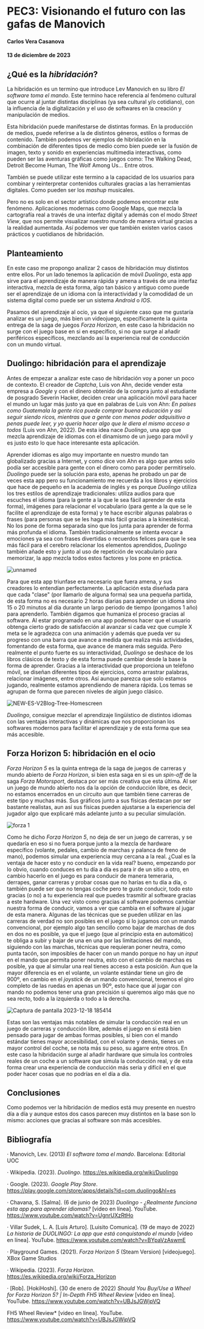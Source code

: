 # PEC3: Visionando el futuro con las gafas de Manovich

#### Carlos Vera Casanova

#### 13 de diciembre de 2023

## ¿Qué es la *hibridación*?

La hibridación es un termino que introduce Lev Manovich en su libro *El software toma el mando*. Este termino hace referencia al fenómeno cultural que ocurre al juntar distintas disciplinas (ya sea cultural y/o cotidiano), con la influencia de la digitalización y el uso de softwares en la creación y manipulación de medios. 

Esta hibridación puede manifestarse de distintas formas. En la producción de medios, puede referirse a la de distintos géneros, estilos o formas de contenido. También podemos ver ejemplos de hibridación en la combinación de diferentes tipos de medio como bien puede ser la fusión de imagen, texto y sonido en experiencias multimedia interactivas, como pueden ser las aventuras gráficas como juegos como: The Walking Dead, Detroit Become Human, The Wolf Among Us... Entre otros.

También se puede utilizar este termino a la capacidad de los usuarios para combinar y reinterpretar contenidos culturales gracias a las herramientas digitales. Como pueden ser los *mashup* musicales.

Pero no es solo en el sector artístico donde podemos encontrar este fenómeno. Aplicaciones modernas como Google Maps, que mezcla la cartografía real a través de una interfaz digital y además con el modo *Street View*, que nos permite visualizar nuestro mundo de manera virtual gracias a la realidad aumentada. Así podemos ver que también existen varios casos prácticos y cuotidianos de hibridación.



## Planteamiento

En este caso me propongo analizar 2 casos de hibridación muy distintos entre ellos. Por un lado tenemos la aplicación de móvil *Duolingo*, esta app sirve para el aprendizaje de manera rápida y amena a través de una interfaz interactiva, mezcla de esta forma, algo tan básico y antiguo como puede ser el aprendizaje de un idioma con la interactividad y la comodidad de un sistema digital como puede ser un sistema *Android* o *IOS*. 

Pasamos del aprendizaje al ocio, ya que el siguiente caso que me gustaría analizar es un juego, más bien un videojuego, específicamente la quinta entrega de la saga de juegos *Forza Horizon*, en este caso la hibridación no surge con el juego base en si en específico, si no que surge al añadir periféricos específicos, mezclando así la experiencia real de conducción con un mundo virtual.



## Duolingo: hibridación para el aprendizaje

Antes de empezar a analizar este caso de hibridación voy a poner un poco de contexto. El creador de *Captcha*, Luis von Ahn, decide vender esta empresa a *Google* y con el dinero obtenido de la compra junto al estudiante de posgrado Severin Hacker, deciden crear una aplicación móvil para hacer el mundo un lugar más justo ya que en palabras de Luis von Ahn: *En países como Guatemala la gente rica puede comprar buena educación y así seguir siendo ricos, mientras que a gente con menos poder adquisitivo a penas puede leer, y yo quería hacer algo que le diera el mismo acceso a todos* (Luis von Ahn, 2022). De esta idea nace *Duolingo*, una app que mezcla aprendizaje de idiomas con el dinamismo de un juego para móvil y es justo esto lo que hace interesante esta aplicación.

Aprender idiomas es algo muy importante en nuestro mundo tan globalizado gracias a Internet, y como dice von Ahn es algo que antes solo podía ser accesible para gente con el dinero como para poder permitírselo. *Duolingo* puede ser la solución para esto, apenas he probado un par de veces esta app pero su funcionamiento me recuerda a los libros y ejercicios que hace de pequeño en la academia de inglés y es porque *Duolingo* utiliza los tres estilos de aprendizaje tradicionales: utiliza audios para que escuches el idioma (para la gente a la que le sea fácil aprender de esta forma), imágenes para relacionar el vocabulario (para gente a la que se le facilite el aprendizaje de esta forma) y te hace escribir algunas palabras o frases (para personas que se les haga más fácil gracias a la kinestésica). No los pone de forma separada sino que los junta para aprender de forma más profunda el idioma. También tradicionalmente se intenta evocar a emociones ya sea con frases divertidas o recuerdos felices para que le sea más fácil para el cerebro relacionar los elementos aprendidos, *Duolingo* también añade esto y junto al uso de repetición de vocabulario para memorizar, la app mezcla todos estos factores y los pone en práctica.

![unnamed](https://github.com/carl0svera/PEC3_Manovich_Reloaded/assets/153644205/5d9a6297-2ad8-4217-947c-bb054bd0835b)

Para que esta app triunfase era necesario que fuera amena, y sus creadores lo entendían perfectamente. La aplicación esta diseñada para que cada "clase" (por llamarlo de alguna forma) sea una pequeña partida, de esta forma no es necesario 2 horas diarias para aprender un idioma sino 15 o 20 minutos al día durante un largo periodo de tiempo (pongamos 1 año) para aprenderlo. También digamos que humaniza el proceso gracias al software. Al estar programado en una app podemos hacer que el usuario obtenga cierto grado de satisfacción al avanzar si cada vez que cumple X meta se le agradezca con una animación y además que pueda ver su progreso con una barra que avance a medida que realiza más actividades, fomentando de esta forma, que avance de manera más seguida. Pero realmente el punto fuerte es su interactividad, *Duolingo* se deshace de los libros clásicos de texto y de esta forma puede cambiar desde la base la forma de aprender. Gracias a la interactividad que proporciona un teléfono móvil, se diseñan diferentes tipos de ejercicios, como arrastrar palabras, relacionar imágenes, entre otros. Así aunque parezca que solo estamos jugando, realmente estamos aprendiendo de manera rápida. Los temas se agrupan de forma que parecen niveles de algún juego clásico. 

![NEW-ES-V2Blog-Tree-Homescreen](https://github.com/carl0svera/PEC3_Manovich_Reloaded/assets/153644205/2a16e7be-747d-4e67-8526-c8524349cb31)

*Duolingo*, consigue mezclar el aprendizaje lingüístico de distintos idiomas con las ventajas interactivas y dinámicas que nos proporcionan los softwares modernos para facilitar el aprendizaje y de esta forma que sea más accesible.

## Forza Horizon 5: hibridación en el ocio

*Forza Horizon 5* es la quinta entrega de la saga de juegos de carreras y mundo abierto de *Forza Horizon*, si bien esta saga en si es un *spin-off* de la saga *Forza Motorsport*, destaca por ser más creativa que esta última. Al ser un juego de mundo abierto nos da la opción de conducción libre, es decir, no estamos encerrados en un circuito aun que también tiene carreras de este tipo y muchas más. Sus gráficos junto a sus físicas destacan por ser bastante realistas, aun así sus físicas pueden ajustarse a la experiencia del jugador algo que explicaré más adelante junto a su peculiar simulación.

![forza 1](https://github.com/carl0svera/PEC3_Manovich_Reloaded/assets/153644205/0abab5a2-b6d9-4d29-8641-afb73056e2da)

Como he dicho *Forza Horizon 5*, no deja de ser un juego de carreras, y se quedaría en eso si no fuera porque junto a la mezcla de hardware específico (volante, pedales, cambio de marchas y palanca de freno de mano), podemos simular una experiencia muy cercana a la real. ¿Cual es la ventaja de hacer esto y no conducir en la vida real? bueno, empezando por lo obvio, cuando conduces en tu día a día es para ir de un sitio a otro, en cambio hacerlo en el juego es para conducir de manera temeraria, derrapes, ganar carreras y probar cosas que no harías en tu día a día, o también puede ser que no tengas coche pero te guste conducir, todo esto gracias (o no) a tu experiencia real que puedes trasmitir al software gracias a este hardware. Una vez visto como gracias al software podemos cambiar nuestra forma de conducir, vamos a ver que cambia en el software al jugar de esta manera. Algunas de las técnicas que se pueden utilizar en las carreras de verdad no son posibles en el juego si lo jugamos con un mando convencional, por ejemplo algo tan sencillo como bajar de marchas de dos en dos no es posible, ya que el juego (que al principio esta en automático) te obliga a subir y bajar de una en una por las limitaciones del mando, siguiendo con las marchas, técnicas que requieran poner neutra, como punta tacón, son imposibles de hacer con un mando porque no hay un *input* en el mando que permita poner neutra, esto con el cambio de marchas es posible, ya que al simular una real tienes acceso a esta posición. Aun que la mayor diferencia es en el volante, un volante estándar tiene un giro de 900º, en cambio en el *joystick* de un mando convencional, tenemos el giro completo de las ruedas en apenas un 90º, esto hace que al jugar con mando no podemos tener una gran precisión si queremos algo más que no sea recto, todo a la izquierda o todo a la derecha. 

![Captura de pantalla 2023-12-18 185414](https://github.com/carl0svera/PEC3_Manovich_Reloaded/assets/153644205/c4af10fc-ab48-4ef1-a34a-b144b443ae0f)

Estas son las ventajas más notables de simular la conducción real en un juego de carreras y conducción libre, además el juego en si está bien pensado para jugar de ambas formas posibles, si bien con el mando estándar tienes mayor accesibilidad, con el volante y demás, tienes un mayor control del coche, se nota más su peso, su agarre entre otros. En este caso la hibridación surge al añadir hardware que simula los controles reales de un coche a un software que simula la conducción real, y de esta forma crear una experiencia de conducción más seria y difícil en el que poder hacer cosas que no podrías en el día a día.  

## Conclusiones

Como podemos ver la hibridación de medios está muy presente en nuestro día a día y aunque estos dos casos parecen muy distintos en la base son lo mismo: acciones que gracias al software son más accesibles.

## Bibliografía

· Manovich, Lev. (2013) *El software toma el mando*. Barcelona: Editorial UOC

· Wikipedia. (2023). *Duolingo*. https://es.wikipedia.org/wiki/Duolingo

· Google. (2023). *Google Play Store*. https://play.google.com/store/apps/details?id=com.duolingo&hl=es

· Chavana, S. [Salma]. (6 de junio de 2023)  *Duolingo - ¿Realmente funciona esta app para aprender idiomas?* [video en línea]. YouTube. https://www.youtube.com/watch?v=UgnrUXzRtHo

· Villar Sudek, L. A. [Luis Arturo]. [Luisito Comunica]. (19 de mayo de 2022) *La historia de DUOLINGO: La app que está conquistando el mundo* [video en línea]. YouTube. https://www.youtube.com/watch?v=BYpaVzAswmE

· Playground Games. (2021). *Forza Horizon 5* (Steam Version) [videojuego]. XBox Game Studios

· Wikipedia. (2023). *Forza Horizon*. https://es.wikipedia.org/wiki/Forza_Horizon

· [Rob]. [HokiHoshi]. (30 de enero de 2022) *Should You Buy/Use a Wheel for Forza Horizon 5? | In-Depth FH5 Wheel Review* [video en línea]. YouTube. https://www.youtube.com/watch?v=UBJsJGWjpVQ



FH5 Wheel Review* [video en línea]. YouTube. https://www.youtube.com/watch?v=UBJsJGWjpVQ



